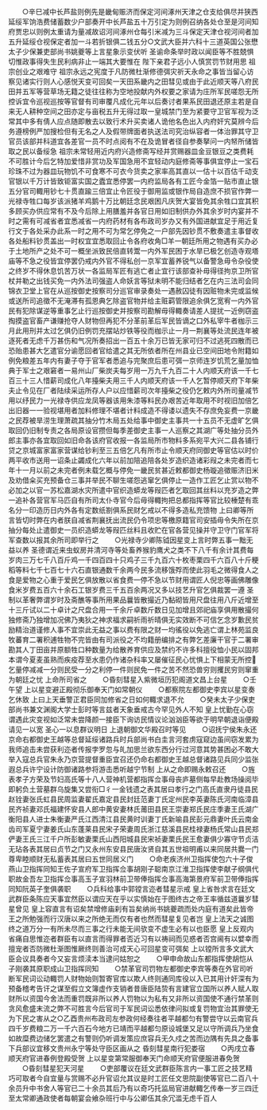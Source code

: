 <!-- { "loadSidebar": true } -->
　　○辛巳减中长芦盐则例先是畿甸赈济而保定河间涿州天津之仓支给俱尽并狭西延绥军饷浩费储蓄数少户部奏开中长芦盐五十万引定为则例召纳各处仓至是河间知府贾忠以则例太重请为量减故诏河间涿州仓每引米减为三斗保定天津仓视河间者加五升延绥仓视保定者加一斗若折银俱二钱五分○文武大臣并六科十三道英国公张懋太子少保兼吏部尚书姚夔等上言星象示变伏听  圣谕命条举时政以闻臣等不胜兢惧切惟政事得失生民利病非止一端其大要惟在  陛下亲君子远小人慎赏罚节财用思  祖宗创业之艰难守  祖宗永远之宪度于凡防微杜渐修德弭灾祈天永命之事皆当留心访察见诸实行则人心感悦天变可回矣一天田系畿内之田彗见或由于此近顺天等八府民田并五军等营草场无籍之徒往往称为空地投献内外权要之家请为庄所军民嗟怨无所控诉宜令巡视巡按等官督有司审覆凡成化元年以后奏讨者果系民田退还原主若是自来无人耕种空间之田亦定与亩税五升无得过取一皇城禁门至为紧要守卫官军视为泛常其中多有倩人应点随即散去以致行术升买卖诸人诡他名色出入内府奸宄莫辨今后务遵榜例严加搜检但有无名之人及假带牌面者执送法司究治纵容者一体治罪其守卫官员该部并科道宜各差官一员不时点阅有不在及诡冒者径自参奏拏问一内帑所储皆取之民以备绥急  祖宗未常轻用近内府兴造修斋写经并赏赐器皿金豆银豆之类费耗不可胜计今后乞特加爱惜非赏功及军国急用不宜轻动内庭修斋等事俱宜停止一宝石珍珠不过为器皿玩物饥不可食寒不可衣今货卖之家率高其直以一估十以百估千动支官银以千万计皆致钜富实国之蠹宜悉停罢一内府监局各有工匠今金箔一贴市直止银五分官司輙用钞七十贯直踰三倍宜止令匠役于御用监或银作局自造庶不损官作弊一光禄寺牲口每岁该派猪羊鸡鹅十万比朝廷念民艰困凡庆贺大宴皆免其余牲口宜其积多顾买办供应常有不及今后除上用膳羞并各官日用如旧制供办外其余岁时内宴并不时之需有可减省者宜悉减省一内府药材有各布政司岁办又有外国进献宜足于用近复行文于各处采办此系一时之用不可为常乞停免之一户部先因钞贯不敷奏遣主事督收各处船料钞贯盖出一时权宜宜悉取回止令各府收角□羊一朝廷所用之物遇有买办必于土地所产之处不可一概坐派致民倍直转鬻一内外军民困于水旱已极乞创造寺观塔庙等不急之役皆宜停罢仍戒内外官不得私创一京军宜蓄养锐气以备警急毋令杂役使之终岁不得休息饥苦万状一各监局军匠有逃亡者止宜行该部查补毋得径拘京卫所官杖并勒之出钱买免一内外法司强盗人命妖言等狱未明不能归结者乞在内三法司会同锦衣卫堂上官在从巡按御史按察司分巡官审录奏处一遇赦囚徒有因赃物未完或监候或送所司追徵不无淹滞有孤恩典乞除盗官物并给主赃羁管限追余俱乞宽宥一内外官民有犯除谋逆等重事乞止行巡按御史并按察司勘解毋得輙奏请差人提扰一近例窃盗掏摸盗官畜产谦赚抢夺人财物但再犯不分革前革后军民皆谪之口外私宰牛者枷示三月此用刑并太过乞俱仍旧例罚充摆站炒铁等役而枷示止一月一荆襄等处流民连年被逐死者无虑千万甚伤和气况所奏招出一百五十余万已皆无家可归不过逃死四散而已恐贻患甚大乞遣官分谕愿回者官给遣之其无所依者所在州县业已空间田地令附籍如例免粮差五年内有妻子夺于官军者悉追与完聚庶后患可弭一京师连岁饥荒乞量加恤典于军士之艰窘者一易州山厂柴炭夫每岁用一万九千九百二十人内顺天府该一千七百三十三人惜薪司成化八年擡柴夫用三千人内顺天府该一千人乞暂停顺天府下年柴夫止令见在厂者陆续采运所存人户以应惜薪司次年擡柴之役仍乞敕内外所司量减节用以纾民力一光禄寺供应龙凤等器该用朱漆等料民办艰苦近年取用不时视旧加倍乞出旧器一一验视堪用者加料修理不堪者计料成造不得诿以遗失不存庶免妄费一京畿之民荐被旱涝生理萧疏其抽分竹木局五处给事中御史主事共一十五员不无虚旷乞俱取回仍旧制专责之各局原设官攒但每季差御史主事一人巡察之其湖广等处抽分员外郎主事亦各宜取回如旧命各该府官收报一各监局所市物料多系宛平大兴二县各铺行贷之京城富家富家营谋给钞利至三五倍乞凡有所市止令顺天府同御史等官估以时价两平收市送用一诏条止蠲成化六年以前加陪追陪各处岁造织造诸彩叚之未完者而七年十一月以前之未完者例未载乞概与停免一畿民贫甚近敕都御史杨璇追徵赈济旧米及劝借籴买充预备仓三事并举民不聊生嗟怨逃窜乞俱停止一造作工匠乞止赏以物不必加之以官一苏松嘉湖水灾所遣中官织造蟒龙等叚匹者乞取回其丝料以充岁造之弊一追补各营官军马匹自有所司太仆寺官今后毋得輙拘把总都指挥等官比较棰楚有乖名分一印造历日内外各有定数纸劄俱系民财乞戒以不得多造私充馈物  上曰卿等所言皆切时弊在内者朕自减省荆襄抚出流民仍令项忠等檄原籍官司安插毋令失所在京抽分每处止遣御史一员织造蟒龙等叚匹丝料且收贮在官各营见操并守卫守门官军将军查数以报其余所司即举行之
　　○光禄寺少卿陈钺因星变上言时弊五事一黜无益以养  圣德谓近来虫蚁房并清河寺等处畜养猴豹鹰犬之类不下八千有余计其费每岁肉三万七千八百斤鸡一千四百四十只鸡子三千九百六十枚枣栗四千六百八十斤粳稻等料七千七百七十六石直银通数千余两今民多流移饿殍而使此羽毛之微得食人之食是爱物之心重于爱民乞俱放散以省食费一停不急以节财用谓匠人倪忠等画佛雕像食米岁费五百六十余石工银岁费三千五百余两况又多以技艺升官乞俱裁罢一遵  圣制以革奢弊谓岁时及斋醮等事所用果品曩皆散撮近乃黏砌皆用尺盘往用八斤近增至十三斤试以二十卓计之尺盘合用一千余斤卓数斤数日见加增且郊祀庙享俱用散撮何独修斋乃独增加况佛乃夷狄之神求福求嗣祈雨祈晴俱无实效断不可信乞念岁歉民贫励精治道谨修人事不宜崇此无益之事以费有限之财一均徭役以免逃亡谓上林苑监良牧蕃育二署积逋牲物不完皆由有司派役之不均籍册编排之有弊乞差廉干官于二署审勘其人丁田亩并原额牲口种数量为给散养育供应及禁约不许多科擅役恤小民以固邦本谓今夏麦虽熟而疾疫荐至水患仍作诸杂科率又屡催征民心忧惧上下相蒙无所控乞量停减减一分则民受一分之利停一件则民免一件之苦不然恐兽穷则攫民穷则窜重为朝廷之忧  上命所司省之
　　○昏刻彗星入紫微垣历犯阁道文昌上台星
　　○壬午望  上以星变避正殿彻乐御奉天门如常朝仪
　　○都察院左都御史李宾以星变奏乞休致  上曰上天垂警正君臣同加修省之日如何輙求退不允
　　○癸未太子少保吏部尚书兼文渊阁大学士彭时等言兹者天象垂戒古今罕见外人不知  皇上忧勤在心窃谓遇此灾变视如泛常未尝降颜一接臣下询访民情议论汹汹臣等欲于明早朝退诣便殿请见一以宽  圣心一以息群议明日  上退朝御文华殿召时等见
　　○诏抚宁侯朱永还京命右都御史王越等总督延绥诸路兵时兵部尚书白圭言河套虏寇窥边虽间窃发累为我师追击未尝获利迩者传报孛罗忽与癿加思兰欲东西分行过河意其势甚困必不敢大举入寇总兵官朱永乃京营提督重臣宜召还仍命右都御史王越总督诸路见兵同少监张遐总兵许宁设计防御诸路参将游击悉听越宁节制  上从之命即赐永敕召还
　　○旌表孝子方荣及节妇高氏等十八人营神机营都指挥佥事母丧庐墓侧每早赴教场操阅毕即躬负土营墓群乌旋集又尝衔□彳一金钱遗之表其居曰孝行之门高氏直隶丹徒县民赵铨妻张氏虹县民周监妻翟氏嘉定县民封廷范妻丁氏定州民李英妻陈氏河南临漳县民齐祯妻邓氏福建怀安县人郎中黄安妻林氏莆田县民王崇妻郑氏民庄季妻王氏湖广衡阳县人进士朱衡妻严氏江西清江县民黄时训妻丁氏新喻县民彭元鼎妻叶氏云南金齿司军夏宁妻姜氏山东蓬莱县民宋子荣妻周氏浙江慈溪县民桂禄妻杨氏常山县民郑俨妻王氏三江千户所彭敏妻栗氏山西阳城县民宋祯妻栗氏民王愈妻俱少寡守节贞洁无玷各表其居曰贞节之门又永州东安县民唐汝贤自其五世祖明甫以来同居共爨一门尊卑睦顺财无私蓄表其居曰五世同居义门
　　○命老疾济州卫指挥使包六十子俊燕山卫指挥同知王佐子宣府军卫指挥佥事胡刚子聪南京江淮卫指挥使李献子纲俱代职故金吾左卫指挥佥事高玉子宣羽林前卫带俸指挥佥事高海第景府军前卫带俸指挥同知阮英子奎俱袭职
　　○兵科给事中郭镗言迩者彗星示戒  皇上省咎求言在廷文武群臣条陈应天事宜然臣以谓应天在乎以实慎始在于图终古之帝王率循兹道曩岁彗星曾见  皇上容直言有诏矣禁增修庙刹有旨矣纳尚书姚夔疏而处内庭有道矣此皆帝王之所勉强而行汉唐以来之所绝无而仅有者也然而彗星复见者岂  皇上法天之诚图终之道万分一有所未尽而三事之行未能无间欤变不虚生必有以也臣愿  皇上反观内省痛自思惟迩者群臣有以直言而得罪者否近习有以祷祠而见惑者否宫阃有以嬖幸而擅宠者否防微杜渐图惟厥终则善治可成天心可回星变可弭矣  上以镗所言多文武大臣会议具奏者今又妄言烦渎本当逮问姑恕之
　　○甲申命故山东都指挥使胡恺从子刚袭其原职成山卫指挥同知
　　○禁革官司罚物左都御史李宾等奏在外官司听断军民词讼动輙罚人财物始则暂寄官库以欺人终则通同库役以入已其用计奸深有为预备稽考告讦之谋至假立文簿虚作支销者昔唐臣陆贽有言建官立国所以养人赋人取财所以资国今舍法而重罚既非所以养人罚物以为私有又非所以资国使不通行禁革则贪风愈盛末流之弊不可胜言今后官司于军民词讼悉依律问拟或复罚物宜治其罪使无为下民之害从之○乙酉贵州布政司左参政何经奏往者平越都匀有警尝守以云南官兵四千岁费粮二万一千六百石今地方已靖而平越都匀原设城堡又足以守所调兵乃坐食如故糜费边储乞罢遣之有警则仍听调发策应庶容兵无久戍之苦而边隅有先具之备事下兵部议宜移文贵州永宁等处守臣区画从之  昏刻彗星南行犯娄宿
　　○丙戌立春顺天府官进春例登殿受贺  上以星变第常服御奉天门命顺天府官便服进春免贺
　　○昏刻彗星犯天河星
　　○吏部覆议在廷文武群臣陈言内一事工匠之技艺精巧可取者今自宜量与赏赐不必升官诏允其议是时工匠任文思院副使等官已二百八十余员升中书舍人等官已二十余员其后乃有以奇巧托监局官进献輙乞传奉一岁三四迁至太常卿通政使者每朝宴会飨杂班行中与公卿伍其余冗滥无虑千百人
